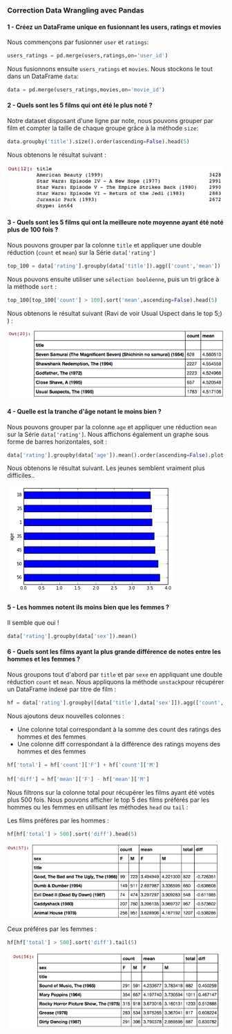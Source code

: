### Correction Data Wrangling avec Pandas

#### 1 - Créez un DataFrame unique en fusionnant les users, ratings et movies

Nous commençons par fusionner `user` et `ratings`:

```python
users_ratings = pd.merge(users,ratings,on='user_id')
```

Nous fusionnons ensuite `users_ratings` et `movies`. Nous stockons le tout dans un DataFrame `data`:

```python
data = pd.merge(users_ratings,movies,on='movie_id')
```

#### 2 - Quels sont les 5 films qui ont été le plus noté ? 

Notre dataset disposant d'une ligne par note, nous pouvons grouper par film et compter la taille de chaque groupe grâce à la méthode `size`:

```python
data.groupby('title').size().order(ascending=False).head(5)
```

Nous obtenons le résultat suivant : 

<img src="https://raw.githubusercontent.com/lewagon/mooc-images/master/data-science/course_8/challenge1.png">

#### 3 - Quels sont les 5 films qui ont la meilleure note moyenne ayant été noté plus de 100 fois ? 

Nous pouvons grouper par la colonne `title` et appliquer une double réduction (`count` et `mean`) sur la Série `data['rating']`

```python
top_100 = data['rating'].groupby(data['title']).agg(['count','mean'])
```

Nous pouvons ensuite utiliser une `sélection booléenne`, puis un tri grâce à la méthode `sort` :

```python
top_100[top_100['count'] > 100].sort('mean',ascending=False).head(5)
```

Nous obtenons le résultat suivant (Ravi de voir Usual Uspect dans le top 5;) ) :

<img src="https://raw.githubusercontent.com/lewagon/mooc-images/master/data-science/course_8/challenge2.png">

#### 4 - Quelle est la tranche d'âge notant le moins bien ? 

Nous pouvons grouper par la colonne `age` et appliquer une réduction `mean` sur la Série `data['rating']`. Nous affichons également un graphe sous forme de barres horizontales, soit : 

```python
data['rating'].groupby(data['age']).mean().order(ascending=False).plot(kind='barh')
```

Nous obtenons le résultat suivant. Les jeunes semblent vraiment plus difficiles..

<img src="https://raw.githubusercontent.com/lewagon/mooc-images/master/data-science/course_8/challenge3.png">

#### 5 - Les hommes notent ils moins bien que les femmes ? 

Il semble que oui ! 

```python
data['rating'].groupby(data['sex']).mean()
```

#### 6 - Quels sont les films ayant la plus grande différence de notes entre les hommes et les femmes ? 

Nous groupons tout d'abord par `title` et par `sexe` en appliquant une double réduction `count` et `mean`. Nous appliquons la méthode `unstack`pour récupérer un DataFrame indexé par titre de film :

```python
hf = data['rating'].groupby([data['title'],data['sex']]).agg(['count','mean']).unstack()
```

Nous ajoutons deux nouvelles colonnes : 

- Une colonne total correspondant à la somme des count des ratings des hommes et des femmes 
- Une colonne diff correspondant à la différence des ratings moyens des hommes et des femmes 

```python
hf['total'] = hf['count']['F'] + hf['count']['M']

hf['diff'] = hf['mean']['F'] - hf['mean']['M']

```

Nous filtrons sur la colonne total pour récupérer les films ayant été votés plus 500 fois. Nous pouvons afficher le top 5 des films préférés par les hommes ou les femmes en utilisant les méthodes `head` ou `tail` : 


Les films préféres par les hommes :

```python
hf[hf['total'] > 500].sort('diff').head(5)
```

<img src="https://raw.githubusercontent.com/lewagon/mooc-images/master/data-science/course_8/challenge4.png">

Ceux préféres par les femmes :

```python
hf[hf['total'] > 500].sort('diff').tail(5)
```

<img src="https://raw.githubusercontent.com/lewagon/mooc-images/master/data-science/course_8/challenge5.png">